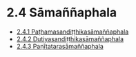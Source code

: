 # 2.4 Sāmaññaphala

* [2.4.1 Paṭhamasandiṭṭhikasāmaññaphala](2.4/2.4.1.md)
* [2.4.2 Dutiyasandiṭṭhikasāmaññaphala](2.4/2.4.2.md)
* [2.4.3 Paṇītatarasāmaññaphala](2.4/2.4.3.md)
